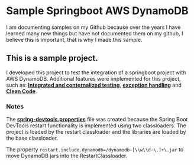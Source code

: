 # Sample Springboot AWS DynamoDB

<p>I am documenting samples on my Github because over the years I have learned many new things but have not documented them on my github, I believe this is important, that is why I made this sample.</P>

## This is a sample project. 
I developed this project to test the integration of a springboot project with AWS DynamoDB. Additional features were implemented for this project, such as: <strong><a href="https://github.com/JesusRuescas/sample-springboot-aws-dynamodb/blob/main/src/test/java/com/dynamodb/aws/springboot/springbootawsdynamodb/api/MetricsApiTest.java">Integrated and conternalized testing</a></strong>, <strong><a href="https://github.com/JesusRuescas/sample-springboot-aws-dynamodb/tree/main/src/main/java/com/dynamodb/aws/springboot/springbootawsdynamodb/exceptions">exception handling</a></strong> and <strong><a href="https://www.goodreads.com/en/book/show/3735293">Clean Code</a></strong>.</P>

### Notes
<p>The <strong><a href="https://github.com/JesusRuescas/sample-springboot-aws-dynamodb/blob/main/src/main/resources/META-INF/spring-devtools.properties">spring-devtools.properties</a></strong> file was created because the Spring Boot DevTools restart functionality is implemented using two classloaders. The project is loaded by the restart classloader and the libraries are loaded by the base classloader.</P>

The property ```restart.include.dynamodb=/dynamodb-[\\w\\d-\.]+\.jar``` to move DynamoDB jars into the RestartClassloader.

